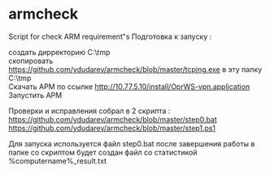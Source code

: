 # armcheck
Script for check ARM requirement"s
Подготовка к запуску :

cоздать дирректорию C:\tmp\
скопировать https://github.com/ydudarev/armcheck/blob/master/tcping.exe  в эту папку C:\tmp\
Скачать АРМ по ссылке http://10.77.5.10/install/OprWS-vpn.application
Запустить АРМ

Проверки и иcправления собрал в 2 скрипта :
https://github.com/ydudarev/armcheck/blob/master/step0.bat
https://github.com/ydudarev/armcheck/blob/master/step1.ps1

Для запуска используется файл step0.bat после завершения работы
в папке со скриптом будет создан файл со статистикой %computername%_result.txt
